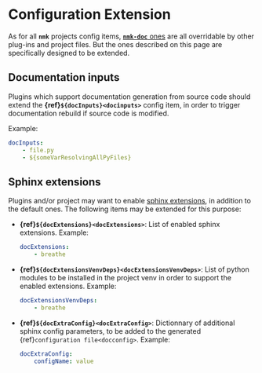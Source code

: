 # Configuration Extension

As for all **`nmk`** projects config items, [**`nmk-doc`** ones](config.md) are all overridable by other plug-ins and project files. But the ones described on this page are specifically designed to be extended.

## Documentation inputs

Plugins which support documentation generation from source code should extend the **{ref}`${docInputs}<docinputs>`** config item, in order to trigger documentation rebuild if source code is modified.

Example:
```yaml
docInputs:
    - file.py
    - ${someVarResolvingAllPyFiles}
```

## Sphinx extensions

Plugins and/or project may want to enable [sphinx extensions](https://www.sphinx-doc.org/en/master/usage/extensions/index.html), in addition to the default ones. The following items may be extended for this purpose:

* **{ref}`${docExtensions}<docExtensions>`**: List of enabled sphinx extensions.
  Example:
  ```yaml
  docExtensions:
      - breathe
  ```
* **{ref}`${docExtensionsVenvDeps}<docExtensionsVenvDeps>`**: List of python modules to be installed in the project venv in order to support the enabled extensions.
  Example:
  ```yaml
  docExtensionsVenvDeps:
      - breathe
  ```
* **{ref}`${docExtraConfig}<docExtraConfig>`**: Dictionnary of additional sphinx config parameters, to be added to the generated {ref}`configuration file<docconfig>`.
  Example:
  ```yaml
  docExtraConfig:
      configName: value
  ```
